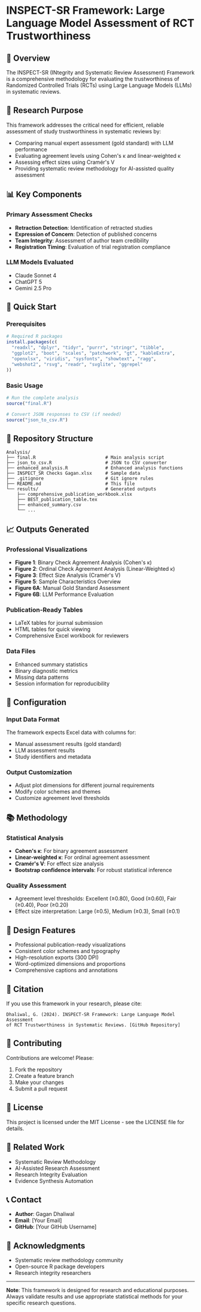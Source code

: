 # INSPECT-SR Framework: Large Language Model Assessment of RCT Trustworthiness

## 🎯 Overview

The INSPECT-SR (INtegrity and Systematic Review Assessment) Framework is a comprehensive methodology for evaluating the trustworthiness of Randomized Controlled Trials (RCTs) using Large Language Models (LLMs) in systematic reviews.

## 🔬 Research Purpose

This framework addresses the critical need for efficient, reliable assessment of study trustworthiness in systematic reviews by:
- Comparing manual expert assessment (gold standard) with LLM performance
- Evaluating agreement levels using Cohen's κ and linear-weighted κ
- Assessing effect sizes using Cramér's V
- Providing systematic review methodology for AI-assisted quality assessment

## 📊 Key Components

### Primary Assessment Checks
- **Retraction Detection**: Identification of retracted studies
- **Expression of Concern**: Detection of published concerns
- **Team Integrity**: Assessment of author team credibility
- **Registration Timing**: Evaluation of trial registration compliance

### LLM Models Evaluated
- Claude Sonnet 4
- ChatGPT 5
- Gemini 2.5 Pro

## 🚀 Quick Start

### Prerequisites
```r
# Required R packages
install.packages(c(
  "readxl", "dplyr", "tidyr", "purrr", "stringr", "tibble",
  "ggplot2", "boot", "scales", "patchwork", "gt", "kableExtra",
  "openxlsx", "viridis", "sysfonts", "showtext", "ragg",
  "webshot2", "rsvg", "readr", "svglite", "ggrepel"
))
```

### Basic Usage
```r
# Run the complete analysis
source("final.R")

# Convert JSON responses to CSV (if needed)
source("json_to_csv.R")
```

## 📁 Repository Structure

```
Analysis/
├── final.R                          # Main analysis script
├── json_to_csv.R                    # JSON to CSV converter
├── enhanced_analysis.R              # Enhanced analysis functions
├── INSPECT_SR Checks Gagan.xlsx     # Sample data
├── .gitignore                       # Git ignore rules
├── README.md                        # This file
└── results/                         # Generated outputs
    ├── comprehensive_publication_workbook.xlsx
    ├── BEST_publication_table.tex
    ├── enhanced_summary.csv
    └── ...
```

## 📈 Outputs Generated

### Professional Visualizations
- **Figure 1**: Binary Check Agreement Analysis (Cohen's κ)
- **Figure 2**: Ordinal Check Agreement Analysis (Linear-Weighted κ)
- **Figure 3**: Effect Size Analysis (Cramér's V)
- **Figure 5**: Sample Characteristics Overview
- **Figure 6A**: Manual Gold Standard Assessment
- **Figure 6B**: LLM Performance Evaluation

### Publication-Ready Tables
- LaTeX tables for journal submission
- HTML tables for quick viewing
- Comprehensive Excel workbook for reviewers

### Data Files
- Enhanced summary statistics
- Binary diagnostic metrics
- Missing data patterns
- Session information for reproducibility

## 🔧 Configuration

### Input Data Format
The framework expects Excel data with columns for:
- Manual assessment results (gold standard)
- LLM assessment results
- Study identifiers and metadata

### Output Customization
- Adjust plot dimensions for different journal requirements
- Modify color schemes and themes
- Customize agreement level thresholds

## 📚 Methodology

### Statistical Analysis
- **Cohen's κ**: For binary agreement assessment
- **Linear-weighted κ**: For ordinal agreement assessment
- **Cramér's V**: For effect size analysis
- **Bootstrap confidence intervals**: For robust statistical inference

### Quality Assessment
- Agreement level thresholds: Excellent (≥0.80), Good (≥0.60), Fair (≥0.40), Poor (≥0.20)
- Effect size interpretation: Large (≥0.5), Medium (≥0.3), Small (≥0.1)

## 🎨 Design Features

- Professional publication-ready visualizations
- Consistent color schemes and typography
- High-resolution exports (300 DPI)
- Word-optimized dimensions and proportions
- Comprehensive captions and annotations

## 📖 Citation

If you use this framework in your research, please cite:

```
Dhaliwal, G. (2024). INSPECT-SR Framework: Large Language Model Assessment 
of RCT Trustworthiness in Systematic Reviews. [GitHub Repository]
```

## 🤝 Contributing

Contributions are welcome! Please:
1. Fork the repository
2. Create a feature branch
3. Make your changes
4. Submit a pull request

## 📄 License

This project is licensed under the MIT License - see the LICENSE file for details.

## 🔗 Related Work

- Systematic Review Methodology
- AI-Assisted Research Assessment
- Research Integrity Evaluation
- Evidence Synthesis Automation

## 📞 Contact

- **Author**: Gagan Dhaliwal
- **Email**: [Your Email]
- **GitHub**: [Your GitHub Username]

## 🙏 Acknowledgments

- Systematic review methodology community
- Open-source R package developers
- Research integrity researchers

---

**Note**: This framework is designed for research and educational purposes. Always validate results and use appropriate statistical methods for your specific research questions.
